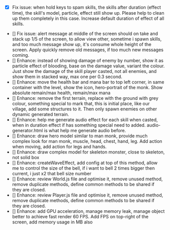 - [x] Fix issue: when hold keys to spam skills, the skills after duration (effect time), the skill's model, particle, effect still show up. Please help to clean up them completely in this case. Increase default duration of effect of all skills.
- [] Fix issue: alert message at middle of the screen should on take and stack up 1/5 of the screen, to allow view other, sometime i spawn skills, and too much message show up, it's consume whole height of the screen. Apply quickly remove old messages, if too much new messages coming.
- [] Enhance: instead of showing damage of enemy by number, show it as particle effect of blooding, base on the damage value, variant the colour. Just show the damage of the skill player casted, not all enemies, and show them in stacked way, max one per 0.3 second.
- [] Enhance: move the health bar and mana bar to top left corner, in same container with the level, show the icon, hero-portrait of the monk. Show absolute remain/max health, remain/max mana
- [] Enhance: remove the first terrain, replace with the ground with grey colour, something special to mark that, this is initial place, like our village, add some structures to it. Then only spawn enemies on other dynamic generated terrain.
- [] Enhance: help me generate audio effect for each skill when casted, when in duration effect if has something special need to added. audio-generator.html is what help me generate audio before.
- [] Enhance: draw hero model similar to man monk, provide much complex look for man monk, muscle, head, chest, hand, leg. Add action when moving, add action for legs and hands.
- [] Enhance: draw complex model for skeleton monster, close to skeleton, not solid box
- [] Enhance: createWaveEffect, add config at top of this method, allow me to control the size of the bell, if i want to bell 2 times bigger then current, i just x2 that bell size number
- [] Enhance: review World.js file and optimise it, remove unused method, remove duplicate methods, define common methods to be shared if they are closed.
- [] Enhance: review Player.js file and optimise it, remove unused method, remove duplicate methods, define common methods to be shared if they are closed.
- [] Enhance: add GPU acceleration, manage memory leak, manage object better to achieve fast render 60 FPS. Add FPS on top-right of the screen, add memory usage in MB also